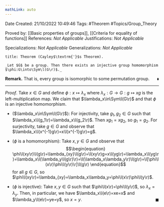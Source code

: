 ```yaml
---
mathLink: auto
---
```


<div class="topSpace"></div>

Date Created: 21/10/2022 10:49:46
Tags: #Theorem #Topics/Group_Theory

Proved by: [[Basic properties of groups]], [[Criteria for equality of functions]]
References: _Not Applicable_
Justifications: _Not Applicable_

Specializations: _Not Applicable_
Generalizations: _Not Applicable_

``` ad-Theorem
title: Theorem (Cayley$\textrm{'}$s Theorem).

_Let $G$ be a group. Then there exists an injective group homomorphism $\phi:G\into\Sym\l(G\r)$._

```

**Remark.** That is, every group is isomorphic to some permutation group.<span style="float:right;">$\blacklozenge$</span>

---

_Proof_. Take $x\in G$ and define $\phi:x\mapsto\lambda_x$ where $\lambda_x:G\to G:g\mapsto xg$ is the left-multiplication map. We claim that $\lambda_x\in\Sym\l(G\r)$ and that $\phi$ is an injective homomorphism.
* ($\lambda_x\in\Sym\l(G\r)$): For injectivity, take $g_1,g_2\in G$ such that $\lambda_x\l(g_1\r)=\lambda_x\l(g_2\r)$. Then $xg_1=xg_2$, so $g_1=g_2$. For surjectivity, take $g\in G$ and observe that $\lambda_x\l(x^{-1}g\r)=x\l(x^{-1}g\r)=g$.

* ($\phi$ is a homomorphism): Take $x,y\in G$ and observe that
$$\begin{equation}
    \phi\l(xy\r)\l(g\r)=\lambda_{xy}\l(g\r)=\l(xy\r)g=x\l(yg\r)=\lambda_x\l(yg\r)=\lambda_x\l(\lambda_y\l(g\r)\r)=\l(\lambda_x\lambda_y\r)\l(g\r)=\l[\phi\l(x\r)\phi\l(y\r)\r]\l(g\r)
\end{equation}$$
for all $g\in G$, so $\phi\l(xy\r)=\lambda_{xy}=\lambda_x\lambda_y=\phi\l(x\r)\phi\l(y\r)$.
* ($\phi$ is injective): Take $x,y\in G$ such that $\phi\l(x\r)=\phi\l(y\r)$, so $\lambda_x=\lambda_y$. Then, in particular, we have $\lambda_x\l(e\r)=xe=x$ and $\lambda_y\l(e\r)=ye=y$, so $x=y$.<span style="float:right;">$\blacksquare$</span>
